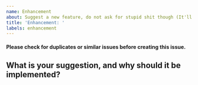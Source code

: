 ```yaml
---
name: Enhancement
about: Suggest a new feature, do not ask for stupid shit though (It'll only make you look like a dumbass and get you banned)
title: 'Enhancement: '
labels: enhancement
---
```

#### Please check for duplicates or similar issues before creating this issue.
## What is your suggestion, and why should it be implemented?

